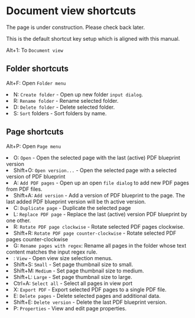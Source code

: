 # Document view shortcuts

<p>
The page is under construction. Please check back later.
</p>

<note>This is the default shortcut key setup which is aligned with this manual.</note>

[//]: # (<a href="Settings.md" anchor="set-shortcut-keys"> Learn how to set up shortcut keys.</a>)

<shortcut>Alt+1</shortcut>: To <code>Document view</code>

## Folder shortcuts

<shortcut>Alt+F</shortcut>: Open <code>Folder menu</code>

<list>
<li><shortcut>N</shortcut>: <code>Create folder</code> - Open up new folder <code>input dialog</code>.</li>
<li><shortcut>R</shortcut>: <code>Rename folder</code> - Rename selected folder.</li>
<li><shortcut>D</shortcut>: <code>Delete folder</code> - Delete selected folder.</li>
<li><shortcut>S</shortcut>: <code>Sort</code> folders - Sort folders by name.</li>
</list>

## Page shortcuts

<shortcut>Alt+P</shortcut>: Open <code>Page menu</code>

<list>

<li><shortcut>O</shortcut>: <code>Open</code> - Open the selected page with the last (active) PDF blueprint version</li>

<li><shortcut>Shift+O</shortcut>: <code>Open version...</code> - Open the selected page with a selected version of PDF blueprint</li>

<li><shortcut>A</shortcut>: <code>Add PDF pages</code> - Open up an open <code>file dialog</code> to add new PDF pages from PDF files.</li>

<li><shortcut>Shift+A</shortcut>: <code>Add version</code> - Add a version of PDF blueprint to the page. The last added PDF blueprint version will be th active version.</li>

<li><shortcut>C</shortcut>: <code>Duplicate page</code> - Duplicate the selected page</li>        

<li><shortcut>L</shortcut>: <code>Replace PDF page</code> - Replace the last (active) version PDF blueprint by one other.</li>

<li><shortcut>R</shortcut>: <code>Rotate PDF page clockwise</code> - Rotate selected PDF pages clockwise.</li>

<li><shortcut>Shift+R</shortcut>: <code>Rotate PDF page counter-clockwise</code> - Rotate selected PDF pages counter-clockwise</li>

<li><shortcut>G</shortcut>: <code>Rename pages with regex</code>: Rename all pages in the folder whose text content matches the input regex rule.</li>

<li><shortcut></shortcut>: <code>View</code> - Open view size selection menus.
<list>
<li><shortcut>Shift+S</shortcut>: <code>Small</code> - Set page thumbnail size to small.</li>
<li><shortcut>Shift+M</shortcut>: <code>Medium</code> - Set page thumbnail size to medium.</li>
<li><shortcut>Shift+L</shortcut>: <code>Large</code> - Set page thumbnail size to large.</li>
</list>
</li>

<li><shortcut>Ctrl+A</shortcut>: <code>Select all</code> - Select all pages in view port</li>  

<li><shortcut>X</shortcut>: <code>Export PDF</code> - Export selected PDF pages to a single PDF file.</li>
<li><shortcut>E</shortcut>: <code>Delete pages</code> - Delete selected pages and additional data.</li>
<li><shortcut>Shift+E</shortcut>: <code>Delete version</code> - Delete the last PDF blueprint version.</li>
<li><shortcut>P</shortcut>: <code>Properties</code> - View and edit page properties.</li>

</list>
